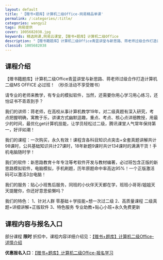 ```yaml
---
layout: default
title: '【赠书+题库】计算机二级Office-网易精品单课'
permalink: /:categories/:title/
categories: wangyi2
tags: 网易提供
cover: 1005682038.jpg
keywords: 精选网课,网易云课堂,【赠书+题库】计算机二级Office
description: "【赠书籍题库】计算机二级Office青蓝讲堂与新思路、蒋老师过级合作打造计算机二级MSOFFICE必过班！（秒杀活动不享受赠书）请专业的老师来教学，有专业的模拟软件，当然，还需要你用心学习用"
classid: 1005682038
---
```


## 课程介绍

【赠书籍题库】计算机二级Office青蓝讲堂与新思路、蒋老师过级合作打造计算机二级MS OFFICE 必过班！
（秒杀活动不享受赠书）

请专业的老师来教学，有专业的模拟软件，当然，还需要你用心学习用心练习，还怕证书不乖乖到手？
 
我们的讲师：蒋老师，在高校从事计算机教学19年，对二级真题有深入研究，考点把握明确，寓教于乐，讲课方式幽默逗趣，重点、考点、核心点详细教授，用最少的时间，最优化get计算机技能，让学员轻松过二级，腾讯课堂人气常年保持第一，好评如潮！

我们的课程：一次购买，永久有效！课程含各科目知识点突击+全套真题讲解共计98课时，公共基础知识共计27课时，18年新题9课时共计134课时的满满干货！手机电脑随时学！

我们的软件：新思路教育十年专注等考软件开发与教材编著，必过班包含正版的新思路模拟软件，电脑模拟，手机刷题，历年原题命中率高达95%！一个正版激活码可以激活3台电脑！

我们的服务：贴心小班售后服务，同班的小伙伴天天都在学，班班小哥哥/姐姐天天提醒你，你还好意思偷懒吗？
 
我们的特色：
1、针对人群
零基础＋学技能+想一次过二级
2、高质量课程
二级真题+详细讲解+正版软件
3、特色服务
专业助教+贴心小班+永久免费更新

## 课程内容与报名入口

部分课程 **限时** 折扣中，课程内容详细介绍见：[【赠书+题库】计算机二级Office-详情介绍](https://study.163.com/course/introduction/1005682038.htm?share=1&shareId=1025206652&utm_campaign=share&utm_medium=iphoneShare&utm_source=&utm_u=1025206652)

**优惠报名入口**：[【赠书+题库】计算机二级Office-报名学习](https://study.163.com/course/introduction/1005682038.htm?share=1&shareId=1025206652&utm_campaign=share&utm_medium=iphoneShare&utm_source=&utm_u=1025206652)

